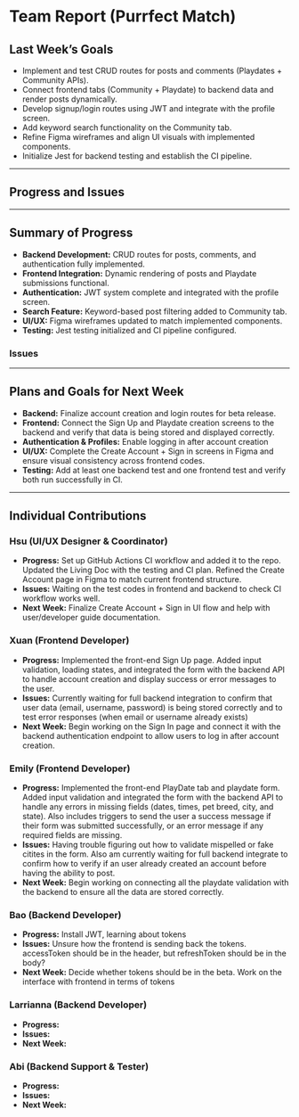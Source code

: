 # Team Report (Purrfect Match)

## Last Week’s Goals
- Implement and test CRUD routes for posts and comments (Playdates + Community APIs).  
- Connect frontend tabs (Community + Playdate) to backend data and render posts dynamically.  
- Develop signup/login routes using JWT and integrate with the profile screen.  
- Add keyword search functionality on the Community tab.  
- Refine Figma wireframes and align UI visuals with implemented components.  
- Initialize Jest for backend testing and establish the CI pipeline.  

---

## Progress and Issues


---

## Summary of Progress
- **Backend Development:** CRUD routes for posts, comments, and authentication fully implemented.  
- **Frontend Integration:** Dynamic rendering of posts and Playdate submissions functional.  
- **Authentication:** JWT system complete and integrated with the profile screen.  
- **Search Feature:** Keyword-based post filtering added to Community tab.  
- **UI/UX:** Figma wireframes updated to match implemented components.  
- **Testing:** Jest testing initialized and CI pipeline configured.  

### Issues 

---

## Plans and Goals for Next Week
- **Backend:** Finalize account creation and login routes for beta release.
- **Frontend:** Connect the Sign Up and Playdate creation screens to the backend and verify that data is being stored and displayed correctly.
- **Authentication & Profiles:** Enable logging in after account creation
- **UI/UX:** Complete the Create Account + Sign in screens in Figma and ensure visual consistency across frontend codes.
- **Testing:** Add at least one backend test and one frontend test and verify both run successfully in CI.

---

## Individual Contributions

### Hsu (UI/UX Designer & Coordinator)
- **Progress:** Set up GitHub Actions CI workflow and added it to the repo. Updated the Living Doc with the testing and CI plan. Refined the Create Account page in Figma to match current frontend structure.
- **Issues:** Waiting on the test codes in frontend and backend to check CI workflow works well.
- **Next Week:** Finalize Create Account + Sign in UI flow and help with user/developer guide documentation.

### Xuan (Frontend Developer)
- **Progress:** Implemented the front-end Sign Up page. Added input validation, loading states, and integrated the form with the backend API to handle account creation and display success or error messages to the user.
- **Issues:** Currently waiting for full backend integration to confirm that user data (email, username, password) is being stored correctly and to test error responses (when email or username already exists)
- **Next Week:** Begin working on the Sign In page and connect it with the backend authentication endpoint to allow users to log in after account creation.

### Emily (Frontend Developer)
- **Progress:** Implemented the front-end PlayDate tab and playdate form. Added input validation and integrated the form with the backend API to handle any errors in missing fields (dates, times, pet breed, city, and state). Also includes triggers to send the user a success message if their form was submitted successfully, or an error message if any required fields are missing.
- **Issues:** Having trouble figuring out how to validate mispelled or fake citites in the form. Also am currently waiting for full backend integrate to confirm how to verify if an user already created an account before having the ability to post. 
- **Next Week:** Begin working on connecting all the playdate validation with the backend to ensure all the data are stored correctly. 

### Bao (Backend Developer)
- **Progress:** Install JWT, learning about tokens
- **Issues:** Unsure how the frontend is sending back the tokens. accessToken should be in the header, but refreshToken should be in the body?
- **Next Week:** Decide whether tokens should be in the beta. Work on the interface with frontend in terms of tokens

### Larrianna (Backend Developer)
- **Progress:** 
- **Issues:**
- **Next Week:**

### Abi (Backend Support & Tester)
- **Progress:**
- **Issues:**
- **Next Week:**
